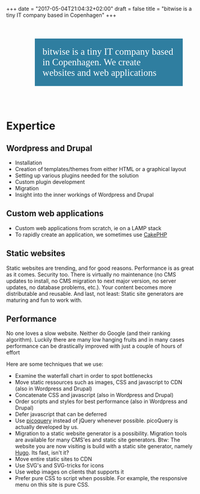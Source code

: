 +++
date = "2017-05-04T21:04:32+02:00"
draft = false
title = "bitwise is a tiny IT company based in Copenhagen"
+++

<div style="display:inline-block; width:70%; margin:40px 0 50px 15%; font-size:25px; border:1px solid #2f7ea0; background-color:#2f7ea0; color: white; font-family:serif; padding:20px;">bitwise is a tiny IT company based in Copenhagen. We create websites and web applications</div>


# Expertice
<!--
Wordpress, Drupal, Responsive design, Performance, Static site generators, CDN, VPS, SQL, MySQL, mariadb, server maintenance, control panels, AJAX, markdown, HTML, CSS, Javascript, jQuery, PHP, YAML, XML, crossbrowser, JSON, CSS animation, SVG
-->

## Wordpress and Drupal
- Installation
- Creation of templates/themes from either HTML or a graphical layout
- Setting up various plugins needed for the solution
- Custom plugin development
- Migration
- Insight into the inner workings of Wordpress and Drupal

## Custom web applications
- Custom web applications from scratch, ie on a LAMP stack
- To rapidly create an application, we sometimes use [CakePHP](https://cakephp.org/)

## Static websites
Static websites are trending, and for good reasons. Performance is as great as it comes. Security too. There is virtually no maintenance (no CMS updates to install, no CMS migration to next major version, no server updates, no database problems, etc.). Your content becomes more distributable and reusable. And last, not least: Static site generators are maturing and fun to work with.



<!--
- Performance is as great as it comes\
 - The whole site can be put on a CDN
- Security is as great as it comes\
 - No more worrying whether your CMS has security issues not yet discovered (it probably has)
- No maintenance.\
 - No CMS updates
 - No worrying whether the latest CMS update will break the site.
 - No migration task ahead, when the CMS major version is no longer supported, and it only runs on outdated PHP versions, which have security problems 
 - No server updates
 - No database problems
- It frees your content. By choosing a static site generator which generates the site from markdown files, you can easily:
 - Manage content. For example its easy to send the content files to translation
 - Migrate content to another static site generator that supports markdown files (many do)
 - Use the content for other purposes. For example generate PDFs
- Static site generators are maturing.
 - They are feature-rich
 - They are fast
 - They have many templates
 - They are backed by large communities
 - Its a pleasure to work with

-->
<!--
your content can easily be moved around and used for other purposes -- most static site generators are capable of generating a website from markdown files, which makes it relatively easy to migrate content between site generators. Markdown files can also be used to generate PDF's and Latex documents
If you for example use markdown files for your content
If for example you choose a static site generator which generates sites from markdown files, 
Text files in a filesystem are more easier to move around than content in a database
Static is trending. And for good reasons. First of all, performance is great -- the whole site can be put on a CDN. Also, security is as great as it comes. No more worrying whether your CMS has security issues not yet discovered (it probably has). Also, no worrying whether the latest CMS update will break the site. And no migration task ahead, when the CMS major version is no longer supported, and it only runs on outdated PHP versions, which have security problems. No server updates. 

#Also, your content can easily be moved around and used for other purposes -- most static site generators are capable of generating a website from markdown files, which makes it relatively easy to migrate content between site generators. Markdown files can also be used to generate PDF's and Latex documents

#And of course, your static website can still be dynamic. Want users to be able to comment your articles? - use Discuss. Want a webform? - use [Formspree]https://formspree.io). Want something custom? We can implement it with javascript which calls another server.

#Some CDN's even provide meassures against DDOS attacks.
#Fast websites which can be put on CDN. Great security. No mingling with CMS updates, webserver updates or database issues. And the static site generators are maturing, making it easy and even fun to build static. And its well suited for both for small websites such as blogs and large feature-rich websites. MailChimp is for example a static website.
-->
## Performance

No one loves a slow website. Neither do Google (and their ranking algorithm). Luckily there are many low hanging fruits and in many cases performance can be drastically improved with just a couple of hours of effort

Here are some techniques that we use:

- Examine the waterfall chart in order to spot bottlenecks
- Move static ressources such as images, CSS and javascript to CDN (also in Wordpress and Drupal)
- Concatenate CSS and javascript (also in Wordpress and Drupal)
- Order scripts and styles for best performance (also in Wordpress and Drupal)
- Defer javascript that can be deferred
- Use [picoquery](http://picoquery.com) instead of jQuery whenever possible. picoQuery is actually developed by us.
- Migration to a static website generator is a possibility. Migration tools are available for many CMS'es and static site generators. Btw: The website you are now visiting is build with a static site generator, namely [Hugo](http://gohugo.io). Its fast, isn't it?
- Move entire static sites to CDN
- Use SVG's and SVG-tricks for icons
- Use webp images on clients that supports it
- Prefer pure CSS to script when possible. For example, the responsive menu on this site is pure CSS.


<!--This is what we do:
## Consulting
Anything involving CSS, Javascript, PHP, Apache configuration, Databases, jQuery

- Anything involving CSS, Javascript, PHP, Apache configuration, Databases, jQuery
-->

